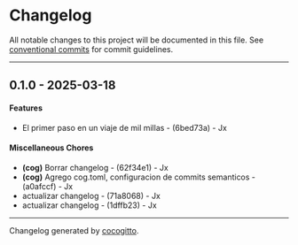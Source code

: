 # Changelog
All notable changes to this project will be documented in this file. See [conventional commits](https://www.conventionalcommits.org/) for commit guidelines.

- - -
## 0.1.0 - 2025-03-18
#### Features
- El primer paso en un viaje de mil millas - (6bed73a) - Jx
#### Miscellaneous Chores
- **(cog)** Borrar changelog - (62f34e1) - Jx
- **(cog)** Agrego cog.toml, configuracion de commits semanticos - (a0afccf) - Jx
- actualizar changelog - (71a8068) - Jx
- actualizar changelog - (1dffb23) - Jx

- - -

Changelog generated by [cocogitto](https://github.com/cocogitto/cocogitto).